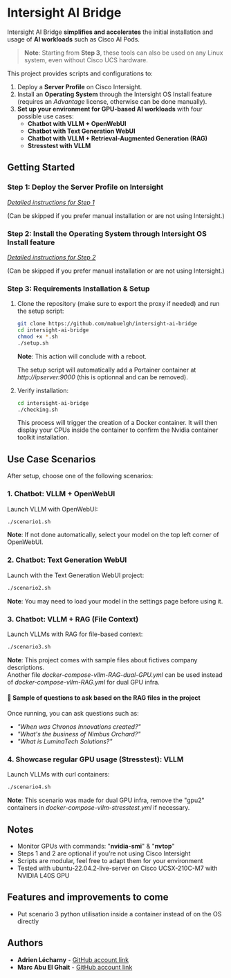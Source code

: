 # Intersight AI Bridge

Intersight AI Bridge **simplifies and accelerates** the initial installation and usage of **AI workloads** such as Cisco AI Pods.

> **Note**: Starting from **Step 3**, these tools can also be used on any Linux system, even without Cisco UCS hardware.

This project provides scripts and configurations to:  
1. Deploy a **Server Profile** on Cisco Intersight.  
2. Install an **Operating System** through the Intersight OS Install feature (requires an *Advantage* license, otherwise can be done manually).  
3. **Set up your environment for GPU-based AI workloads** with four possible use cases:  
   - **Chatbot with VLLM + OpenWebUI**  
   - **Chatbot with Text Generation WebUI**  
   - **Chatbot with VLLM + Retrieval-Augmented Generation (RAG)**
   - **Stresstest with VLLM**


## Getting Started

### Step 1: Deploy the Server Profile on Intersight
*[Detailed instructions for Step 1](tutorials/README_Step_1.md)*

(Can be skipped if you prefer manual installation or are not using Intersight.)


### Step 2: Install the Operating System through Intersight OS Install feature
*[Detailed instructions for Step 2](tutorials/README_Step_2.md)*

(Can be skipped if you prefer manual installation or are not using Intersight.)

### Step 3: Requirements Installation & Setup

1. Clone the repository (make sure to export the proxy if needed) and run the setup script:
   ```bash
   git clone https://github.com/mabuelgh/intersight-ai-bridge
   cd intersight-ai-bridge
   chmod +x *.sh
   ./setup.sh
   ```
   **Note**: This action will conclude with a reboot.
   
   The setup script will automatically add a Portainer container at *http://ipserver:9000* (this is optionnal and can be removed).

2. Verify installation:
   ```bash
   cd intersight-ai-bridge
   ./checking.sh
   ```
   This process will trigger the creation of a Docker container. It will then display your CPUs inside the container to confirm the Nvidia container toolkit installation.

## Use Case Scenarios

After setup, choose one of the following scenarios:

### 1. Chatbot: VLLM + OpenWebUI
Launch VLLM with OpenWebUI:  
```bash
./scenario1.sh
```
**Note**: If not done automatically, select your model on the top left corner of OpenWebUI.

### 2. Chatbot: Text Generation WebUI
Launch with the Text Generation WebUI project:  
```bash
./scenario2.sh
```
**Note**: You may need to load your model in the settings page before using it.


### 3. Chatbot: VLLM + RAG (File Context)
Launch VLLMs with RAG for file-based context:  
```bash
./scenario3.sh
```
**Note**: This project comes with sample files about fictives company descriptions.<br>
Another file *docker-compose-vllm-RAG-dual-GPU.yml* can be used instead of *docker-compose-vllm-RAG.yml* for dual GPU infra.

#### 📖 Sample of questions to ask based on the RAG files in the project
Once running, you can ask questions such as:
- *"When was Chronos Innovations created?"*  
- *"What's the business of Nimbus Orchard?"*  
- *"What is LuminaTech Solutions?"*


### 4. Showcase regular GPU usage (Stresstest): VLLM
Launch VLLMs with curl containers:
```bash
./scenario4.sh
```
**Note**: This scenario was made for dual GPU infra, remove the "gpu2" containers in *docker-compose-vllm-stresstest.yml* if necessary.


## Notes
- Monitor GPUs with commands: "**nvidia-smi**" & "**nvtop**"
- Steps 1 and 2 are optional if you’re not using Cisco Intersight  
- Scripts are modular, feel free to adapt them for your environment
- Tested with ubuntu-22.04.2-live-server on Cisco UCSX-210C-M7 with NVIDIA L40S GPU

## Features and improvements to come
- Put scenario 3 python utilisation inside a container instead of on the OS directly

## Authors

* **Adrien Lécharny** - [GitHub account link](https://github.com/alecharn)
* **Marc Abu El Ghait** - [GitHub account link](https://github.com/mabuelgh)
